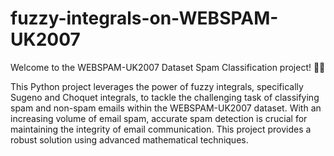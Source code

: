 # fuzzy-integrals-on-WEBSPAM-UK2007
Welcome to the WEBSPAM-UK2007 Dataset Spam Classification project! 📧🚫

This Python project leverages the power of fuzzy integrals, specifically Sugeno and Choquet integrals, to tackle the challenging task of classifying spam and non-spam emails within the WEBSPAM-UK2007 dataset. With an increasing volume of email spam, accurate spam detection is crucial for maintaining the integrity of email communication. This project provides a robust solution using advanced mathematical techniques.
